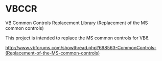 # VBCCR
VB Common Controls Replacement Library (Replacement of the MS common controls)

This project is intended to replace the MS common controls for VB6.

http://www.vbforums.com/showthread.php?698563-CommonControls-(Replacement-of-the-MS-common-controls)
